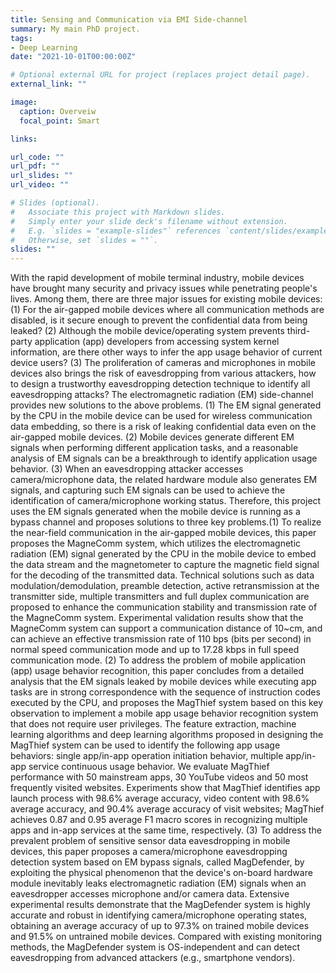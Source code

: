 ```yaml
---
title: Sensing and Communication via EMI Side-channel
summary: My main PhD project.
tags:
- Deep Learning
date: "2021-10-01T00:00:00Z"

# Optional external URL for project (replaces project detail page).
external_link: ""

image:
  caption: Overveiw
  focal_point: Smart

links:

url_code: ""
url_pdf: ""
url_slides: ""
url_video: ""

# Slides (optional).
#   Associate this project with Markdown slides.
#   Simply enter your slide deck's filename without extension.
#   E.g. `slides = "example-slides"` references `content/slides/example-slides.md`.
#   Otherwise, set `slides = ""`.
slides: ""
---
```


With the rapid development of mobile terminal industry, mobile devices have brought many security and privacy issues while penetrating people's lives. Among them, there are three major issues for existing mobile devices: (1) For the air-gapped mobile devices where all communication methods are disabled, is it secure enough to prevent the confidential data from being leaked? (2) Although the mobile device/operating system prevents third-party application (app) developers from accessing system kernel information, are there other ways to infer the app usage behavior of current device users? (3) The proliferation of cameras and microphones in mobile devices also brings the risk of eavesdropping from various attackers, how to design a trustworthy eavesdropping detection technique to identify all eavesdropping attacks?
    The electromagnetic radiation (EM) side-channel provides new solutions to the above problems. (1) The EM signal generated by the CPU in the mobile device can be used for wireless communication data embedding, so there is a risk of leaking confidential data even on the air-gapped mobile devices. (2) Mobile devices generate different EM signals when performing different application tasks, and a reasonable analysis of EM signals can be a breakthrough to identify application usage behavior. (3) When an eavesdropping attacker accesses camera/microphone data, the related hardware module also generates EM signals, and capturing such EM signals can be used to achieve the identification of camera/microphone working status.
    Therefore, this project uses the EM signals generated when the mobile device is running as a bypass channel and proposes solutions to three key problems.(1) To realize the near-field communication in the air-gapped  mobile devices, this paper proposes the MagneComm system, which utilizes the electromagnetic radiation (EM) signal generated by the CPU in the mobile device to embed the data stream and the magnetometer to capture the magnetic field signal for the decoding of the transmitted data. Technical solutions such as data modulation/demodulation, preamble detection, active retransmission at the transmitter side, multiple transmitters and full duplex communication are proposed to enhance the communication stability and transmission rate of the MagneComm system. Experimental validation results show that the MagneComm system can support a communication distance of $10$~cm, and can achieve an effective transmission rate of 110 bps (bits per second) in normal speed communication mode and up to 17.28 kbps in full speed communication mode. (2) To address the problem of mobile application (app) usage behavior recognition, this paper concludes from a detailed analysis that the EM signals leaked by mobile devices while executing app tasks are in strong correspondence with the sequence of instruction codes executed by the CPU, and proposes the MagThief system based on this key observation to implement a mobile app usage behavior recognition system that does not require user privileges. The feature extraction, machine learning algorithms and deep learning algorithms proposed in designing the MagThief system can be used to identify the following app usage behaviors: single app/in-app operation initiation behavior, multiple app/in-app service continuous usage behavior. We evaluate MagThief performance with 50 mainstream apps, 30 YouTube videos and 50 most frequently visited websites. Experiments show that MagThief identifies app launch process with 98.6% average accuracy, video content with 98.6% average accuracy, and 90.4% average accuracy of visit websites; MagThief achieves 0.87 and 0.95 average F1 macro scores in recognizing multiple apps and in-app services at the same time, respectively. (3) To address the prevalent problem of sensitive sensor data eavesdropping in mobile devices, this paper proposes a camera/microphone eavesdropping detection system based on EM bypass signals, called MagDefender, by exploiting the physical phenomenon that the device's on-board hardware module inevitably leaks electromagnetic radiation (EM) signals when an eavesdropper accesses microphone and/or camera data. Extensive experimental results demonstrate that the MagDefender system is highly accurate and robust in identifying camera/microphone operating states, obtaining an average accuracy of up to 97.3% on trained mobile devices and 91.5% on untrained mobile devices. Compared with existing monitoring methods, the MagDefender system is OS-independent and can detect eavesdropping from advanced attackers (e.g., smartphone vendors).
